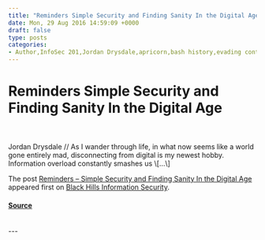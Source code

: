 ```yaml
---
title: "Reminders Simple Security and Finding Sanity In the Digital Age"
date: Mon, 29 Aug 2016 14:59:09 +0000
draft: false
type: posts
categories: 
- Author,InfoSec 201,Jordan Drysdale,apricorn,bash history,evading content filters with SSH,exif-tool,histcontrol,peach jam,personal google maintenance,photo scrubbing,pickles,yubico,yubikey
---
```

# Reminders Simple Security and Finding Sanity In the Digital Age

<br/>

<br/>
Jordan Drysdale // As I wander through life, in what now seems like a world gone entirely mad, disconnecting from digital is my newest hobby. Information overload constantly smashes us \[…\]

The post [Reminders – Simple Security and Finding Sanity In the Digital Age](https://www.blackhillsinfosec.com/reminders-simple-security-and-finding-sanity-in-the-digital-age/) appeared first on [Black Hills Information Security](https://www.blackhillsinfosec.com).

#### [Source](https://www.blackhillsinfosec.com/reminders-simple-security-and-finding-sanity-in-the-digital-age/)

<br/>
---

